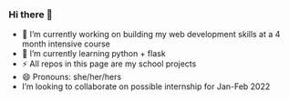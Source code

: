 ### Hi there 👋

- 🔭 I’m currently working on building my web development skills at a 4 month intensive course
- 🌱 I’m currently learning python + flask
-  ⚡ All repos in this page are my school projects
- 😄 Pronouns: she/her/hers
- I’m looking to collaborate on possible internship for Jan-Feb 2022

<!--
**MirvaTam/MirvaTam** is a ✨ _special_ ✨ repository because its `README.md` (this file) appears on your GitHub profile.

Here are some ideas to get you started:


- 👯 I’m looking to collaborate on ...
- 🤔 I’m looking for help with ...
- 💬 Ask me about ...
- 📫 How to reach me: ...

- ⚡ Fun fact: ...
-->

